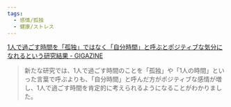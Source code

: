 ```yaml
---
tags:
  - 感情/孤独
  - 健康/ストレス
---
```

[1人で過ごす時間を「孤独」ではなく「自分時間」と呼ぶとポジティブな気分になれるという研究結果 - GIGAZINE](https://gigazine.net/news/20250214-calling-time-alone-me-time-positive/)

>新たな研究では、1人で過ごす時間のことを「孤独」や「1人の時間」といった言葉で呼ぶよりも、「自分時間」と呼んだ方がポジティブな感情が増し、1人で過ごす時間を肯定的に考えられるようになることがわかりました。

